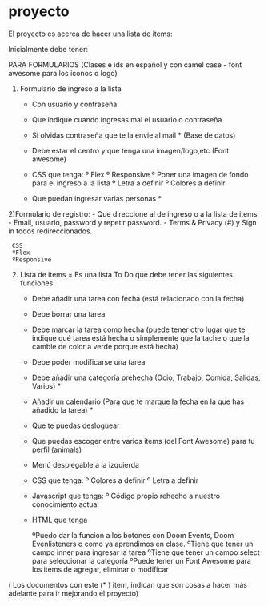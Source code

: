 # proyecto


El proyecto es acerca de hacer una lista de items:

Inicialmente debe tener: 

PARA FORMULARIOS (Clases e ids en español y con camel case - font awesome para los iconos o logo)
 
 1) Formulario de ingreso a la lista 
    - Con usuario y contraseña 
    - Que indique cuando ingresas mal el usuario o contraseña 
    - Si olvidas contraseña que te la envie al mail * (Base de datos)
    - Debe estar el centro y que tenga una imagen/logo,etc (Font awesome)
    
    - CSS que tenga:
      º Flex
      º Responsive
      º Poner una imagen de fondo para el ingreso a la lista
      º Letra a definir
      º Colores a definir
    - Que puedan ingresar varias personas *
    
 2)Formulario de registro:
    - Que direccione al de ingreso o a la lista de items
    - Email, usuario, password y repetir password.
    - Terms & Privacy (#) y Sign in todos redireccionados.
    
     CSS 
     ºFlex
     ºResponsive
    
 2) Lista de items = Es una lista To Do que debe tener las siguientes funciones:
 
    - Debe añadir una tarea con fecha (está relacionado con la fecha)
    - Debe borrar una tarea
    - Debe marcar la tarea como hecha (puede tener otro lugar que te indique qué tarea está hecha o simplemente que la tache o que la cambie de color a verde porque está hecha)
    - Debe poder modificarse una tarea
    - Debe añadir una categoría prehecha (Ocio, Trabajo, Comida, Salidas, Varios) *
    - Añadir un calendario (Para que te marque la fecha en la que has añadido la tarea) * 
    - Que te puedas desloguear 
    - Que puedas escoger entre varios items (del Font Awesome) para tu perfil (animals)
    - Menú desplegable a la izquierda 
    
    - CSS que tenga:
      º Colores a definir
      º Letra a definir
    - Javascript que tenga:
      º Código propio rehecho a nuestro conocimiento actual
     
    - HTML que tenga
    
      ºPuedo dar la funcion a los botones con Doom Events, Doom Evenlisteners  o como ya aprendimos en clase.
      ºTiene que tener un campo inner para ingresar la tarea
      ºTiene que tener un campo select para seleccionar la categoría
      ºPuede tener un Font Awesome para los items de agregar, eliminar o modificar




( Los documentos con este (* ) item, indican que son cosas a hacer más adelante para ir mejorando el proyecto)

